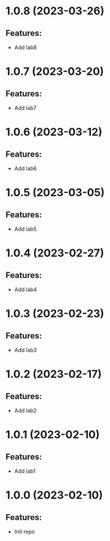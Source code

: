 # 1.0.8 (2023-03-26)
## Features: 
* Add lab8

# 1.0.7 (2023-03-20)
## Features: 
* Add lab7

# 1.0.6 (2023-03-12)
## Features: 
* Add lab6

# 1.0.5 (2023-03-05)
## Features: 
* Add lab5

# 1.0.4 (2023-02-27)
## Features: 
* Add lab4

# 1.0.3 (2023-02-23)
## Features: 
* Add lab3

# 1.0.2 (2023-02-17)
## Features: 
* Add lab2

# 1.0.1 (2023-02-10)
## Features: 
* Add lab1

# 1.0.0 (2023-02-10)
## Features: 
* Init repo
